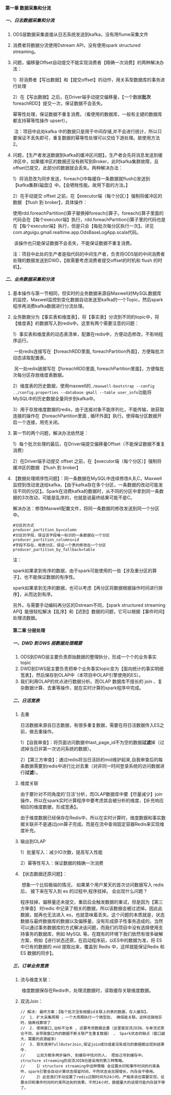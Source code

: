 #### 第一章 数据采集和分流

##### 一、日志数据采集和分流

1. ODS层数据采集直接从日志系统发送到kafka，没有用flume采集文件

2. 消费者将数据分流使用Dstream API，没有使用spark structured streaming。

3. 问题，偏移量Offset自动提交不能实现消费者【精确一次消费】的两种解决办法：

   1）将消费者【写出数据】和【提交offset】的动作，用关系型数据库的事务进行处理

   2）在【写出数据】之后，在Driver端手动提交偏移量，【一个数据**批次**foreachRDD】提交一次，保证数据不会丢失。

   ​      幂等性处理，保证数据不重复消费。（看使用的数据库，一般有主键的数据库都支持幂等性操作 upsert）。

   ​      注：项目中此处kafka 中的数据只是用于中间存储,并不会进行统计，所以只要保证不丢失即可，重复数据的幂等性处理可以交给下游处理。故使用方法2。

4. 问题，【生产者发送数据到kafka的缓冲区问题】。生产者会先将消息发送到缓冲区中，如果缓冲区的数据还没有刷写到Broker，此时kafka集群故障，且offset已提交，此部分的数据就会丢失。两种解决办法：

   1）将消息改为同步发送，foreach()中每缓存一条数据就flush()发送到【kafka集群(磁盘)】中。【会牺牲性能。故用下面的方法。】

   2）在手动提交 offset 之前，在【executor端（每个分区）】强制将缓冲区的数据 【flush 到 broker】，具体操作：

   ​	  使用rdd.foreachPartition()算子替换掉foreach()算子。foreach()算子里面的代码会在【每个executor端】执行，rdd.foreachPartition()算子里的代码也是在【每个executor端】执行，但是只会【每批次每分区执行一次】。详见com.atguigu.gmall.realtime.app.OdsBaseLogApp.scala代码。

   ​	该操作也只能保证数据不会丢失，不能保证数据不重复消费。

   注：项目中此处的生产者是指代码的中间生产者，负责将ODS层的中间消费者处理的数据发送到DWD，【故需要考虑消费者提交offset的时机和 flush 的时机】。

##### 二、业务数据采集和分流

1. 基本操作与第一节相同，但实时的业务数据来源自Maxwell对MySQL数据库的监控，Maxwell监控到变化数据自动发送至kafka的一个Topic，然后spark程序再消费kafka数据进行分流处理。

2. 业务数据分为【事实表和维度表】，将【事实表】分流到不同的topic中，将【维度表】的数据写入到redis中。这里有两个需要注意的问题：

   1）事实表和维度表的动态表清单，配置在redis中，方便动态修改，不影响程序运行。

   ​	  一处redis连接写在【foreachRDD里面, foreachPartition外面】，方便每批次动态读取配置表。

   ​	  另一处redis链接写在【foreachRDD里面, foreachPartition里面】，方便每批次每分区存放维度表数据。

   2）维度表的历史数据，使用maxwell的`./maxwell-bootstrap --config ../config.properties --database gmall --table user_info`功能将MySQL中的历史数据全量同步到kafka中。

   3）用于存放维度数据的redis，由于连接对象不能序列化，不能传输，故获取连接的操作在【foreachPartition里面 , 循环外面】执行。使得每分区数据开启一个连接，用完关闭。

3. 第一节的两个问题，解决办法依然是：

   1）每个批次处理的最后，在Driver端提交偏移量Offset（不能保证数据不重复消费）

   2）在Driver端手动提交 offset 之前，在【executor端（每个分区）】强制将缓冲区的数据 【flush 到 broker】

4. 【数据处理顺序性问题】：同一条数据在MySQL中连续修改A,B,C，Maxwell监控到改动发送给kafka，【由于kafka存在多个分区，一条数据的改动可能发往不同的分区】。Spark在消费kafka的数据时，从不同的分区中拿到同一条数据的3次改动，可能是乱序的，也就是说最终结果可能不是C。

   解决办法：修改Maxwell配置文件，将同一条数据的修改发送到同一个分区中。

   ~~~shell
   #分区的方式
   producer_partition_by=column
   #分区的字段，保证该字段唯一标识的一条数据在一个分区
   producer_partition_columns=id
   #字段不存在，用表分区，保证一个表的修改在一个分区
   producer_partition_by_fallback=table
   ~~~

   注：

   spark如果拿到有序的数据，由于spark可能使用的一些【涉及重分区的算子】，也不能保证数据的有序性。

   spark如果拿到无序的数据，也可以考虑【再分区将数据根据操作时间进行排序】，从而达到有序。

   另外，与需要手动编码再分区的Dstream不同，【spark structured streaming API】能很轻松解决【乱序】和【迟到】数据的问题，它可以根据【事件时间】处理流数据。
   
   #### 第二章 分层处理
   
   ##### 一、DWD 到 DWS 层数据处理概要
   
   1. ODS到DWD层主要负责原始数据的整理拆分，形成一个个的业务事实topic
   2. DWD到DWS层主要负责把单个业务事实topic变为【面向统计的事实明细宽表】，然后保存到OLAP中（本项目中OLAP引擎使用的ES）。
   3. 我们利用OLAP的优点进行数据分析。而OLAP 数据库不擅长的 join 、复杂数据计算、去重等操作，就在实时计算的spark程序中完成。
   
   ##### 二、日活宽表
   
   1. 去重
   
      日活数据来源自日志数据，有很多重复数据，需要在将日活数据传入ES之前，做去重操作。
   
      1）【自我审查】：将页面访问数据中last_page_id不为空的数据**过滤**掉（过滤掉当日非第一次访问系统的数据）。
   
      2）【第三方审查】：通过redis将当日活跃的mid维护起来,自我审查后的每条数据需要到redis中进行比对去重（对非同一时间登录系统的访问数据进行**过滤**）。
   
   2. 维度关联
   
      ​		由于要针对不同角度的‘日活’分析，而OLAP数据库中要【尽量减少】join操作，所以在spark实时计算程序中要考虑其会被分析的维度，【补充响应相应的维度数据，形成宽表】。
   
      ​		由于维度数据已经保存在Redis中，所以在实时计算时，维度数据和事实数据关联并不是通过join算子完成。而是在流中查询固定容器Redis来实现维度补充。
   
   3. 输出到OLAP
   
      1）批量写入：减少IO次数，提高写入性能
   
      2）幂等性写入：保证数据的精确一次消费
   
   4. 【状态数据还原问题】：
   
      ​		想象一个比较极端的情况， 如果某个用户某天的首次访问数据写入 redis 后， 接下来在写入到 es 的过程中,程序挂掉。 会出现什么问题 ?
   
      ​		程序挂掉，偏移量还未提交，重启后会触发数据的重试，但是因为【第三方审查】 时redis 中记录了相关的数据，所以该数据会被过滤掉。因此此数据，就再也无法进入 es，也就意味着丢失。这个问题的本质就是，状态数据与最终数据库的数据以及偏移量，没有形成原子性事务造成的。当然可以通过事务数据库的方式解决该问题，而我们的项目中没有选择使用支持事务的数据库，例如 MySQL 等。在既有的环境下我们依然有很多破解方案，例如【进行状态还原，在启动程序前，以ES中的数据为准，将 ES 中已有的数据的 mid 提取出来，覆盖到 Redis 中，这样就能保证Redis 和 ES 数据的同步】。
   
   ##### 三、订单业务宽表
   
   1. 流与维度关联：
   
      ​		维度数据保存在Redis中，处理流数据时，读取缓存关联维度数据。
   
   2. 双流Join：
   
      ```
      // 解决: 最终方案：【每个批次没有根据id关联上的表的数据，存入缓存】。
      //  1. 扩大采集周期 ，一个大周期执行一个微型批， 确保能关联。这样还搞啥实时，搞离线算球了
      //  2. 使用窗口,治标不治本 , 还要考虑数据去重（这里是双流JOIN，与单流式聚合不同，会导致窗口内的数据不断关联产生重复数据） 、 Spark状态的缺点（窗口越大，需要的资源越多）
      //  3. 首先使用fullOuterJoin,保证join成功或者没有成功的数据都出现到结果中.
      //     让双方都多两步操作, 到缓存中找对的人， 把自己写到缓存中。structure streaming的双流JOIN也是采用的第三种策略。
      //     1）structure streaming中这种策略 会设置水印和事件时间的约束条件，spark引擎会自动计算状态保留时间，不然状态会无限增长，内存会不够用。
      //     2）此处我们手动设置了redis过期时间为24小时。严格来说也需要实现，设置水印和事件时间的约束所达到的效果。不然24小时，数据量大的话很可能内存就不够了。
      ```
